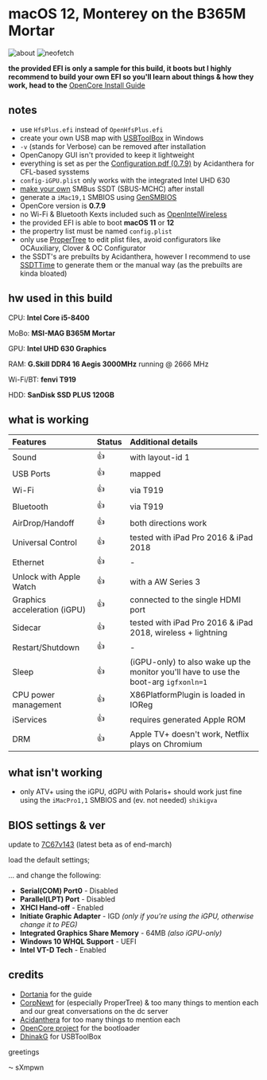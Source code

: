 # macOS 12, Monterey on the B365M Mortar

![about](https://user-images.githubusercontent.com/73723350/160302049-f2fcfe32-2416-4443-98c5-26be6752f483.png)
![neofetch](https://user-images.githubusercontent.com/73723350/160302051-3b3fcd7b-af1c-45d2-ba55-1a2b0bb4dde0.png)

**the provided EFI is only a sample for this build, it boots but I highly recommend to build your own EFI so you'll learn about things & how they work, head to the** [OpenCore Install Guide](https://dortania.github.io/OpenCore-Install-Guide/)

## notes
- use `HfsPlus.efi` instead of `OpenHfsPlus.efi`
- create your own USB map with [USBToolBox](https://github.com/USBToolBox) in Windows
- `-v` (stands for Verbose) can be removed after installation
- OpenCanopy GUI isn't provided to keep it lightweight
- everything is set as per the [Configuration.pdf (0.7.9)](https://github.com/ad422/OSx86-MSI-B365M-Mortar/blob/main/Configuration.pdf) by Acidanthera for CFL-based sysstems
- `config-iGPU.plist` only works with the integrated Intel UHD 630
- [make your own](https://dortania.github.io/Getting-Started-With-ACPI/Universal/smbus-methods/manual.html) SMBus SSDT (SBUS-MCHC) after install
- generate a `iMac19,1` SMBIOS using [GenSMBIOS](https://github.com/corpnewt/GenSMBIOS)
- OpenCore version is **0.7.9**
- no Wi-Fi & Bluetooth Kexts included such as [OpenIntelWireless](https://openintelwireless.github.io/)
- the provided EFI is able to boot **macOS 11** or **12**
- the propertry list must be named `config.plist`
- only use [ProperTree](https://github.com/corpnewt/ProperTree) to edit plist files, avoid configurators like OCAuxiliary, Clover & OC Configurator
- the SSDT's are prebuilts by Acidanthera, however I recommend to use [SSDTTime](https://github.com/corpnewt/SSDTTime) to generate them or the manual way (as the prebuilts are kinda bloated)

## hw used in this build

CPU: **Intel Core i5-8400**

MoBo: **MSI-MAG B365M Mortar**

GPU: **Intel UHD 630 Graphics**

RAM: **G.Skill DDR4 16 Aegis 3000MHz** running @ 2666 MHz

Wi-Fi/BT: **fenvi T919**

HDD: **SanDisk SSD PLUS 120GB**

## what is working

|Features|Status|Additional details|
|:-|:-|:-|
|Sound| :thumbsup: |with layout-id 1|
|USB Ports| :thumbsup: |mapped|
|Wi-Fi| :thumbsup: |via T919|
|Bluetooth| :thumbsup: |via T919|
|AirDrop/Handoff| :thumbsup: |both directions work|
|Universal Control| :thumbsup: |tested with iPad Pro 2016 & iPad 2018|
|Ethernet| :thumbsup: |-|
|Unlock with Apple Watch| :thumbsup: |with a AW Series 3|
|Graphics acceleration (iGPU)| :thumbsup: |connected to the single HDMI port|
|Sidecar| :thumbsup: |tested with iPad Pro 2016 & iPad 2018, wireless + lightning|
|Restart/Shutdown| :thumbsup: |-|
|Sleep| :thumbsup: |(iGPU-only) to also wake up the monitor you'll have to use the boot-arg `igfxonln=1` |
|CPU power management| :thumbsup: |X86PlatformPlugin is loaded in IOReg|
|iServices| :thumbsup: |requires generated Apple ROM|
|DRM| :thumbsup:| Apple TV+ doesn't work, Netflix plays on Chromium |

## what isn't working

- only ATV+ using the iGPU, dGPU with Polaris+ should work just fine using the `iMacPro1,1` SMBIOS and (ev. not needed) `shikigva`

## BIOS settings & ver

update to [7C67v143](https://download.msi.com/bos_exe/mb/7C67v143.zip) (latest beta as of end-march)

load the default settings;

... and change the following:

- **Serial(COM) Port0** - Disabled
- **Parallel(LPT) Port** - Disabled
- **XHCI Hand-off** - Enabled
- **Initiate Graphic Adapter** - IGD *(only if you're using the iGPU, otherwise change it to PEG)*
- **Integrated Graphics Share Memory** - 64MB *(also iGPU-only)*
- **Windows 10 WHQL Support** - UEFI
- **Intel VT-D Tech** - Enabled

## credits

- [Dortania](https://github.com/dortania) for the guide
- [CorpNewt](https://github.com/corpnewt) for (especially ProperTree) & too many things to mention each and our great conversations on the dc server
- [Acidanthera](https://github.com/acidanthera) for too many things to mention each
- [OpenCore project](https://github.com/OpenCorePkg) for the bootloader
- [DhinakG](https://github.com/dhinakg) for USBToolBox

greetings

⁓ sXmpwn
